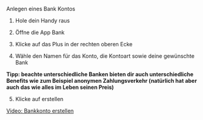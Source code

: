 Anlegen eines Bank Kontos

1. Hole dein Handy raus

2. Öffne die App Bank

3. Klicke auf das Plus in der rechten oberen Ecke

4. Wähle den Namen für das Konto, die Kontoart sowie deine gewünschte Bank

**Tipp: beachte unterschiedliche Banken bieten dir auch unterschiedliche Benefits wie zum Beispiel anonymen Zahlungsverkehr (natürlich hat aber auch das wie alles im Leben seinen Preis)**

5. Klicke auf erstellen

[Video: Bankkonto erstellen](https://youtu.be/uLOmSc4JN58)